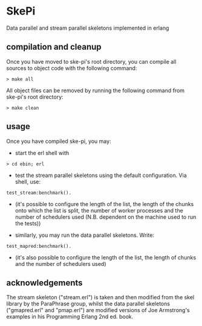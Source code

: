 # SkePi
Data parallel and stream parallel skeletons implemented in erlang

## compilation and cleanup
Once you have moved to ske-pi's root directory, you can compile all sources to object code with the following command:
```
> make all
```

All object files can be removed by running the following command from ske-pi's root directory:
```
> make clean
```

## usage
Once you have compiled ske-pi, you may:
* start the erl shell with
```
> cd ebin; erl
```
* test the stream parallel skeletons using the default configuration. Via shell, use:
```
test_stream:benchmark().
```
  - (it's possible to configure the length of the list, the length of the chunks onto which the list is split, the number of worker processes and the number of schedulers used (N.B. dependent on the machine used to run the tests))
* similarly, you may run the data parallel skeletons. Write:
```
test_mapred:benchmark().
```
  - (it's also possible to configure the length of the list, the length of chunks and the number of schedulers used)

## acknowledgements
The stream skeleton ("stream.erl") is taken and then modified from the skel library by the ParaPhrase group, whilst the data parallel skeletons ("gmapred.erl" and "pmap.erl") are modified versions of Joe Armstrong's examples in his Programming Erlang 2nd ed. book.
